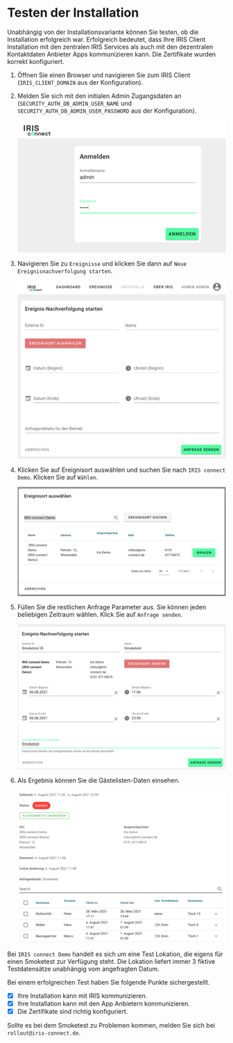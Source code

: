 # Testen der Installation

Unabhängig von der Installationsvariante können Sie testen, ob die Installation erfolgreich war. Erfolgreich bedeutet, dass Ihre IRIS Client Installation mit den zentralen IRIS Services als auch mit den dezentralen Kontaktdaten Anbieter Apps kommunizieren kann. Die Zertifikate wurden korrekt konfiguriert. 

1. Öffnen Sie einen Browser und navigieren Sie zum IRIS Client (`IRIS_CLIENT_DOMAIN` aus der Konfiguration).

1. Melden Sie sich mit den initialen Admin Zugangsdaten an (`SECURITY_AUTH_DB_ADMIN_USER_NAME` und `SECURITY_AUTH_DB_ADMIN_USER_PASSWORD` aus der Konfiguration).

   ![](images/smoketest/Login.png)

1. Navigieren Sie zu `Ereignisse` und klicken Sie dann auf `Neue Ereignisnachverfolgung starten`. 

   ![](images/smoketest/NewEvent.png)


1. Klicken Sie auf Ereignisort auswählen und suchen Sie nach `IRIS connect Demo`. Klicken Sie auf `Wählen`.

   ![](images/smoketest/SearchResult.png)

1. Füllen Sie die restlichen Anfrage Parameter aus. Sie können jeden beliebigen Zeitraum wählen. Klick Sie auf `Anfrage senden`.

   ![](images/smoketest/EventRequest.png)

1. Als Ergebnis können Sie die Gästelisten-Daten einsehen. 

   ![](images/smoketest/EventResponse.png)


Bei `IRIS connect Demo` handelt es sich um eine Test Lokation, die eigens für einen Smoketest zur Verfügung steht. Die Lokation liefert immer 3 fiktive Testdatensätze unabhängig vom angefragten Datum. 

Bei einem erfolgreichen Test haben Sie folgende Punkte sichergestellt. 

- [x] Ihre Installation kann mit IRIS kommunizieren.
- [x] Ihre Installation kann mit den App Anbietern kommunizieren.
- [x] Die Zertifikate sind richtig konfiguriert.

Sollte es bei dem Smoketest zu Problemen kommen, melden Sie sich bei `rollout@iris-connect.de`.